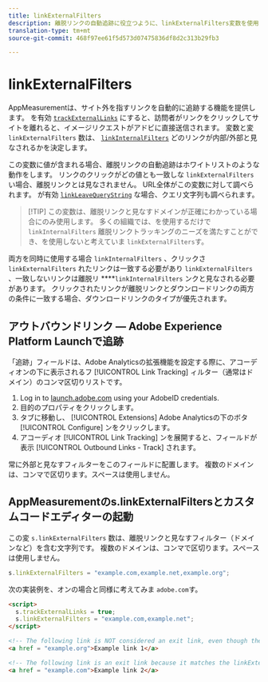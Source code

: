 ```yaml
---
title: linkExternalFilters
description: 離脱リンクの自動追跡に役立つように、linkExternalFilters変数を使用します。
translation-type: tm+mt
source-git-commit: 468f97ee61f5d573d07475836df8d2c313b29fb3

---
```



# linkExternalFilters

AppMeasurementは、サイト外を指すリンクを自動的に追跡する機能を提供します。 を有効 [`trackExternalLinks`](trackexternallinks.md) にすると、訪問者がリンクをクリックしてサイトを離れると、イメージリクエストがアドビに直接送信されます。 変数と変 `linkExternalFilters` 数は、 [`linkInternalFilters`](linkinternalfilters.md) どのリンクが内部/外部と見なされるかを決定します。

この変数に値が含まれる場合、離脱リンクの自動追跡はホワイトリストのような動作をします。 リンクのクリックがどの値とも一致しな `linkExternalFilters` い場合、離脱リンクとは見なされません。 URL全体がこの変数に対して調べられます。 が有効 [`linkLeaveQueryString`](linkleavequerystring.md) な場合、クエリ文字列も調べられます。

> [!TIP] この変数は、離脱リンクと見なすドメインが正確にわかっている場合にのみ使用します。 多くの組織では、を使用するだけで `linkInternalFilters` 離脱リンクトラッキングのニーズを満たすことができ、を使用しないと考えていま `linkExternalFilters`す。

両方を同時に使用する場合 `linkInternalFilters` 、クリックさ `linkExternalFilters` れたリンクは一致する必要があり `linkExternalFilters` 、一致しないリンクは離脱リ ****`linkInternalFilters` ンクと見なされる必要があります。 クリックされたリンクが離脱リンクとダウンロードリンクの両方の条件に一致する場合、ダウンロードリンクのタイプが優先されます。

## アウトバウンドリンク — Adobe Experience Platform Launchで追跡

「追跡」フィールドは、Adobe Analyticsの拡張機能を設定する際に、アコーディオンの下に表示されるフ [!UICONTROL Link Tracking] ィルター（通常はドメイン）のコンマ区切りリストです。

1. Log in to [launch.adobe.com](https://launch.adobe.com) using your AdobeID credentials.
2. 目的のプロパティをクリックします。
3. タブに移動し、 [!UICONTROL Extensions] Adobe Analyticsの下のボタ [!UICONTROL Configure] ンをクリックします。
4. アコーディオ [!UICONTROL Link Tracking] ンを展開すると、フィールドが表示 [!UICONTROL Outbound Links - Track] されます。

常に外部と見なすフィルターをこのフィールドに配置します。 複数のドメインは、コンマで区切ります。スペースは使用しません。

## AppMeasurementのs.linkExternalFiltersとカスタムコードエディターの起動

この変 `s.linkExternalFilters` 数は、離脱リンクと見なすフィルター（ドメインなど）を含む文字列です。 複数のドメインは、コンマで区切ります。スペースは使用しません。

```js
s.linkExternalFilters = "example.com,example.net,example.org";
```

次の実装例を、オンの場合と同様に考えてみま `adobe.com`す。

```html
<script>
  s.trackExternalLinks = true;
  s.linkExternalFilters = "example.com,example.net";
</script>

<!-- The following link is NOT considered an exit link, even though the link is outside adobe.com -->
<a href = "example.org">Example link 1</a>

<!-- The following link is an exit link because it matches the linkExternalFilters whitelist -->
<a href = "example.com">Example link 2</a>
```
